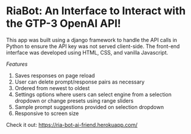 # RiaBot: An Interface to Interact with the GTP-3 OpenAI API!

This app was built using a django framework to handle the API calls in Python to ensure the API key was not served client-side. The front-end interface was developed using HTML, CSS, and vanilla Javascript.

*Features*
1. Saves responses on page reload
2. User can delete prompt/response pairs as necessary
3. Ordered from newest to oldest
4. Settings options where users can select engine from a selection dropdown or change presets using range sliders
5. Sample prompt suggestions provided on selection dropdown
6. Responsive to screen size

Check it out: https://ria-bot-ai-friend.herokuapp.com/

